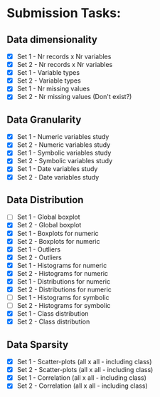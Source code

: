 # Submission Tasks: 

## Data dimensionality

- [x] Set 1 - Nr records x Nr variables
- [x] Set 2 - Nr records x Nr variables
- [x] Set 1 - Variable types
- [x] Set 2 - Variable types
- [x] Set 1 - Nr missing values
- [X] Set 2 - Nr missing values (Don't exist?)

## Data Granularity

- [X] Set 1 - Numeric variables study
- [X] Set 2 - Numeric variables study
- [X] Set 1 - Symbolic variables study
- [X] Set 2 - Symbolic variables study
- [X] Set 1 - Date variables study
- [X] Set 2 - Date variables study

## Data Distribution

- [ ] Set 1 - Global boxplot
- [x] Set 2 - Global boxplot
- [x] Set 1 - Boxplots for numeric
- [x] Set 2 - Boxplots for numeric
- [x] Set 1 - Outliers
- [x] Set 2 - Outliers
- [X] Set 1 - Histograms for numeric
- [X] Set 2 - Histograms for numeric
- [X] Set 1 - Distributions for numeric
- [X] Set 2 - Distributions for numeric
- [ ] Set 1 - Histograms for symbolic
- [ ] Set 2 - Histograms for symbolic
- [X] Set 1 - Class distribution
- [X] Set 2 - Class distribution

## Data Sparsity

- [X] Set 1 - Scatter-plots (all x all - including class)
- [X] Set 2 - Scatter-plots (all x all - including class)
- [X] Set 1 - Correlation (all x all - including class)
- [X] Set 2 - Correlation (all x all - including class)